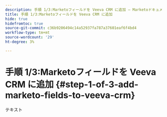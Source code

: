 ```yaml
---
description: 手順 1/3:Marketoフィールドを Veeva CRM に追加 — Marketoドキュメント — 製品ドキュメント
title: 手順 1/3:Marketoフィールドを Veeva CRM に追加
hide: true
hidefromtoc: true
source-git-commit: c36b9206494c14a52937fa787a37601eaf6f4bd4
workflow-type: tm+mt
source-wordcount: '29'
ht-degree: 3%

---
```


# 手順 1/3:Marketoフィールドを Veeva CRM に追加 {#step-1-of-3-add-marketo-fields-to-veeva-crm}

テキスト
